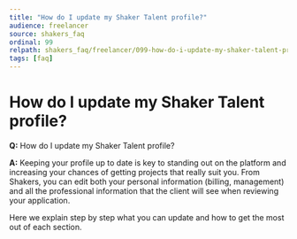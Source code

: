 ```yaml
---
title: "How do I update my Shaker Talent profile?"
audience: freelancer
source: shakers_faq
ordinal: 99
relpath: shakers_faq/freelancer/099-how-do-i-update-my-shaker-talent-profile.md
tags: [faq]
---
```


# How do I update my Shaker Talent profile?

**Q:** How do I update my Shaker Talent profile?

**A:** Keeping your profile up to date is key to standing out on the platform and increasing your chances of getting projects that really suit you. From Shakers, you can edit both your personal information (billing, management) and all the professional information that the client will see when reviewing your application.

Here we explain step by step what you can update and how to get the most out of each section.
